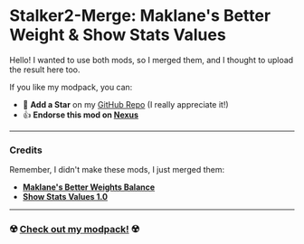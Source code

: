 # Stalker2-Merge: Maklane's Better Weight & Show Stats Values

Hello! I wanted to use both mods, so I merged them, and I thought to upload the result here too.

If you like my modpack, you can:
- 🌟 **Add a Star** on my [GitHub Repo](#) (I really appreciate it!)
- 👍 **Endorse this mod on [Nexus](https://www.nexusmods.com/stalker2heartofchornobyl/mods/579)**

---

### Credits
Remember, I didn't make these mods, I just merged them:
- **[Maklane's Better Weights Balance](https://www.nexusmods.com/stalker2heartofchornobyl/mods/139)**
- **[Show Stats Values 1.0](https://www.nexusmods.com/stalker2heartofchornobyl/mods/545)**

---

### ☢️ [Check out my modpack!](https://www.nexusmods.com/stalker2heartofchornobyl/mods/402) ☢️
